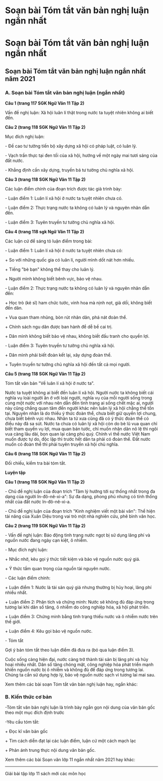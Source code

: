 # Soạn bài Tóm tắt văn bản nghị luận ngắn nhất

# Soạn bài Tóm tắt văn bản nghị luận ngắn nhất

## Soạn bài Tóm tắt văn bản nghị luận ngắn nhất năm 2021

### **A. Soạn bài Tóm tắt văn bản nghị luận (ngắn nhất)**

**Câu 1 (trang 117 SGK Ngữ Văn 11 Tập 2)**

Vấn đề nghị luận: Xã hội luân lí thật trong nước ta tuyệt nhiên không ai biết đến. 

**Câu 2 (trang 118 SGK Ngữ Văn 11 Tập 2)**

Mục đích nghị luận: 

\- Đề cao tư tưởng tiến bộ xây dựng xã hội có pháp luật, có luân lý. 

\- Vạch trần thực tại đen tối của xã hội, hướng về một ngày mai tươi sáng của đất nước. 

\- Khẳng định cần xây dựng, truyền bá tư tưởng chủ nghĩa xã hội. 

**Câu 3 (trang 118 SGK Ngữ Văn 11 Tập 2)**

Các luận điểm chính của đoạn trích được tác giả trình bày: 

\- Luận điểm 1: Luân lí xã hội ở nước ta tuyệt nhiên chưa có. 

\- Luận điểm 2: Thực trạng nước ta không có luân lý và nguyên nhân dẫn đến. 

\- Luận điểm 3: Tuyên truyền tư tưởng chủ nghĩa xã hội. 

**Câu 4 (trang 118 sgk Ngữ Văn 11 Tập 2)**

Các luận cứ để sáng tỏ luận điểm trong bài: 

\- Luận điểm 1: Luân lí xã hội ở nước ta tuyệt nhiên chưa có: 

\+ So với những quốc gia có luân lí, người mình dốt nát hơn nhiều. 

\+ Tiếng "bè bạn" không thể thay cho luân lý. 

\+ Người mình không biết bênh vực, bảo vệ nhau. 

\- Luận điểm 2: Thực trạng nước ta không có luân lý và nguyên nhân dẫn đến: 

\+ Học trò (kẻ sĩ) ham chức tước, vinh hoa mà nịnh nọt, giả dối, không biết đến dân. 

\+ Vua quan tham nhũng, bòn rút nhân dân, phá nát đoàn thể. 

\+ Chính sách ngu dân được ban hành để dễ bề cai trị. 

\+ Dân mình không biết bảo vệ nhau, không biết đấu tranh cho quyền lợi. 

\- Luận điểm 3: Tuyên truyền tư tưởng chủ nghĩa xã hội. 

\+ Dân mình phải biết đoàn kết lại, xây dựng đoàn thể. 

\+ Tuyên truyền tư tưởng chủ nghĩa xã hội đến tất cả mọi người. 

**Câu 5 (trang 118 SGK Ngữ Văn 11 Tập 2)**

Tóm tắt văn bản "Về luân lí xã hội ở nước ta". 

Nước ta tuyệt không ai biết đến luân lí xã hội. Người nước ta không biết cái nghĩa vụ loài người ăn ở với loài người, nghĩa vụ của mỗi người sống trong cùng một nước với nhau nên dẫn đến tình trạng ai sống chết mặc ai, người này cũng chẳng quan tâm đến người khác nên luân lý xã hội chẳng thể tồn tại. Nguyên nhân là do thiếu ý thức đoàn thể, chưa biết giữ quyền lợi chung, chưa biết bênh vực nhau. Nhân ta từ xưa cũng đã có ý thức đoàn thể có điều này đã sa sút. Nước ta chưa có luân lý xã hội còn do bè lũ vua quan chỉ biết tham quyền vụ lợi, mua quan bán tước, chỉ muốn nhân dân nô lệ thì ngôi vua càng lâu dài, bọn quan lại càng phú quý. Chính vì thế nước Việt Nam muốn được tự do, độc lập thì trước hết dân ta phải có đoàn thể. Đất nước muốn có đoàn thể thì phải tuyên truyền xã hội chủ nghĩa. 

**Câu 6 (trang 118 SGK Ngữ Văn 11 Tập 2)**

Đối chiếu, kiểm tra bài tóm tắt. 

**Luyện tập**

**Câu 1 (trang 118 SGK Ngữ Văn 11 Tập 2)**

\- Chủ đề nghị luận của đoạn trích "Tâm lý hướng tới sự thống nhất trong đa dạng của người In-đô-nê-xi-a": Sự đa dạng, phong phú nhưng có tính thống nhất của đất nước In-đô-nê-xi-a. 

\- Chủ đề nghị luận của đoạn trích "Kinh nghiệm viết một bài văn": Thể hiện tài năng của Xuân Diệu trong vai trò một nhà nghiên cứu, phê bình văn học. 

**Câu 2 (trang 119 SGK Ngữ Văn 11 Tập 2)**

\- Vấn đề nghị luận: Báo động tình trạng nước ngọt bị sử dụng lãng phí và nguồn nước đang ngày cạn kiệt, ô nhiễm. 

\- Mục đích nghị luận: 

\+ Nhắc nhở, kêu gọi ý thức tiết kiệm và bảo vệ nguồn nước quý giá. 

\+ Ý thức tầm quan trọng của nguồn tài nguyên nước. 

\- Các luận điểm chính: 

\+ Luận điểm 1: Nước là tài sản quý giá nhưng thường bị hủy hoại, lãng phí nhiều nhất. 

\+ Luận điểm 2: Phân tích và chứng minh: Nước sẽ không đủ đáp ứng trong tương lai khi dân số tăng, ô nhiễm do công nghiệp hóa, xã hội phát triển. 

\+ Luận điểm 3: Chứng minh bằng tình trạng thiếu nước và ô nhiễm nước trên thế giới. 

\+ Luận điểm 4: Kêu gọi bảo vệ nguồn nước. 

\- Tóm tắt 

Gợi ý bản tóm tắt theo luận điểm đã đưa ra (bỏ qua luận điểm 3). 

Cuộc sống càng hiện đại, nước càng trở thành tài sản bị lãng phí và hủy hoại nhiều nhất. Dân số tăng chóng mặt, công nghiệp hóa phát triển mạnh khiến nguồn nước bị ô nhiễm và không đủ để đáp ứng trong tương lai. Chúng ta cần sử dụng hợp lý, bảo vệ nguồn nước sạch vì tương lai mai sau. 

Xem thêm các bài soạn Tóm tắt văn bản nghị luận hay, ngắn khác:

### **B. Kiến thức cơ bản**

-Tóm tắt văn bản nghị luận là trình bày ngắn gọn nội dung của văn bản gốc theo một mục đích định trước

-Yêu cầu tóm tắt:

\+ Đọc kĩ văn bản gốc

\+ Tìm cách diễn đạt lại các luận điểm, luận cứ một cách mạch lạc

\+ Phản ánh trung thực nội dung văn bản gốc.

Xem thêm các bài Soạn văn lớp 11 ngắn nhất năm 2021 hay khác:

* * *

Giải bài tập lớp 11 sách mới các môn học
